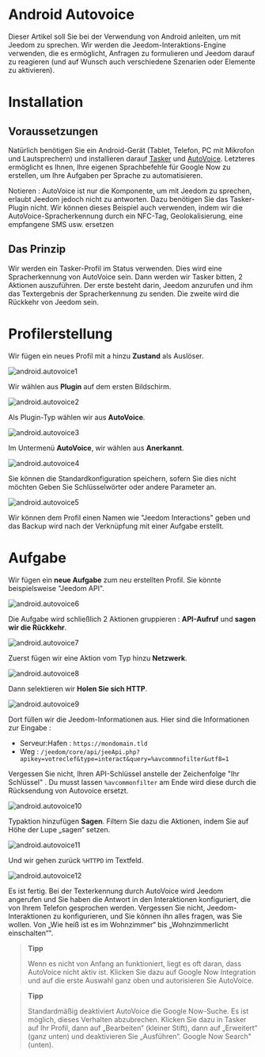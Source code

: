# Android Autovoice

Dieser Artikel soll Sie bei der Verwendung von Android anleiten, um mit Jeedom zu sprechen. Wir werden die Jeedom-Interaktions-Engine verwenden, die es ermöglicht, Anfragen zu formulieren und Jeedom darauf zu reagieren (und auf Wunsch auch verschiedene Szenarien oder Elemente zu aktivieren).

# Installation

## Voraussetzungen

Natürlich benötigen Sie ein Android-Gerät (Tablet, Telefon, PC mit Mikrofon und Lautsprechern) und installieren darauf [Tasker](https://play.google.com/store/apps/details?id=net.dinglisch.android.taskerm&hl=fr) und [AutoVoice](https://play.google.com/store/apps/details?id=com.joaomgcd.autovoice&hl=fr). Letzteres ermöglicht es Ihnen, Ihre eigenen Sprachbefehle für Google Now zu erstellen, um Ihre Aufgaben per Sprache zu automatisieren.

Notieren : AutoVoice ist nur die Komponente, um mit Jeedom zu sprechen, erlaubt Jeedom jedoch nicht zu antworten. Dazu benötigen Sie das Tasker-Plugin nicht. Wir können dieses Beispiel auch verwenden, indem wir die AutoVoice-Spracherkennung durch ein NFC-Tag, Geolokalisierung, eine empfangene SMS usw. ersetzen

## Das Prinzip

Wir werden ein Tasker-Profil im Status verwenden. Dies wird eine Spracherkennung von AutoVoice sein. Dann werden wir Tasker bitten, 2 Aktionen auszuführen. Der erste besteht darin, Jeedom anzurufen und ihm das Textergebnis der Spracherkennung zu senden. Die zweite wird die Rückkehr von Jeedom sein.

# Profilerstellung

Wir fügen ein neues Profil mit a hinzu **Zustand** als Auslöser.

![android.autovoice1](images/android.autovoice1.png)

Wir wählen aus **Plugin** auf dem ersten Bildschirm.

![android.autovoice2](images/android.autovoice2.png)

Als Plugin-Typ wählen wir aus **AutoVoice**.

![android.autovoice3](images/android.autovoice3.png)

Im Untermenü **AutoVoice**, wir wählen aus **Anerkannt**.

![android.autovoice4](images/android.autovoice4.png)

Sie können die Standardkonfiguration speichern, sofern Sie dies nicht möchten
Geben Sie Schlüsselwörter oder andere Parameter an.

![android.autovoice5](images/android.autovoice5.png)

Wir können dem Profil einen Namen wie "Jeedom Interactions" geben und das Backup wird nach der Verknüpfung mit einer Aufgabe erstellt.

# Aufgabe

Wir fügen ein **neue Aufgabe** zum neu erstellten Profil. Sie könnte beispielsweise "Jeedom API".

![android.autovoice6](images/android.autovoice6.png)

Die Aufgabe wird schließlich 2 Aktionen gruppieren : **API-Aufruf** und **sagen wir die Rückkehr**.

![android.autovoice7](images/android.autovoice7.png)

Zuerst fügen wir eine Aktion vom Typ hinzu **Netzwerk**.

![android.autovoice8](images/android.autovoice8.png)

Dann selektieren wir **Holen Sie sich HTTP**.

![android.autovoice9](images/android.autovoice9.png)

Dort füllen wir die Jeedom-Informationen aus. Hier sind die Informationen zur Eingabe :

-   Serveur:Hafen : ``https://mondomain.tld``
-   Weg : ``/jeedom/core/api/jeeApi.php?apikey=votreclef&type=interact&query=%avcommnofilter&utf8=1``

Vergessen Sie nicht, Ihren API-Schlüssel anstelle der Zeichenfolge "Ihr Schlüssel" . Du musst lassen ``%avcommonfilter`` am Ende wird diese durch die Rücksendung von Autovoice ersetzt.

![android.autovoice10](images/android.autovoice10.png)

Typaktion hinzufügen **Sagen**. Filtern Sie dazu die Aktionen, indem Sie auf Höhe der Lupe „sagen“ setzen.

![android.autovoice11](images/android.autovoice11.png)

Und wir gehen zurück ``%HTTPD`` im Textfeld.

![android.autovoice12](images/android.autovoice12.png)

Es ist fertig. Bei der Texterkennung durch AutoVoice wird Jeedom angerufen und Sie haben die Antwort in den Interaktionen konfiguriert, die von Ihrem Telefon gesprochen werden. Vergessen Sie nicht, Jeedom-Interaktionen zu konfigurieren, und Sie können ihn alles fragen, was Sie wollen. Von „Wie heiß ist es im Wohnzimmer“ bis „Wohnzimmerlicht einschalten“".

> **Tipp**
>
> Wenn es nicht von Anfang an funktioniert, liegt es oft daran, dass AutoVoice nicht aktiv ist. Klicken Sie dazu auf Google Now Integration und auf die erste Auswahl ganz oben und autorisieren Sie AutoVoice.

> **Tipp**
>
> Standardmäßig deaktiviert AutoVoice die Google Now-Suche. Es ist möglich, dieses Verhalten abzubrechen. Klicken Sie dazu in Tasker auf Ihr Profil, dann auf „Bearbeiten“ (kleiner Stift), dann auf „Erweitert“ (ganz unten) und deaktivieren Sie „Ausführen“. Google Now Search" (unten).
